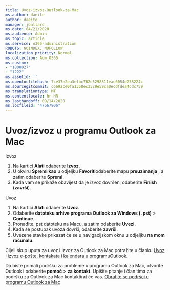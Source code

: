```yaml
---
title: Uvoz-izvoz-Outlook-za-Mac
ms.author: daeite
author: daeite
manager: joallard
ms.date: 04/21/2020
ms.audience: Admin
ms.topic: article
ms.service: o365-administration
ROBOTS: NOINDEX, NOFOLLOW
localization_priority: Normal
ms.collection: Adm_O365
ms.custom:
- "1800027"
- "1222"
ms.assetid: ''
ms.openlocfilehash: 7ce37e2ea3efbc762d5298311eac6054d238224c
ms.sourcegitcommit: c6692ce0fa1358ec3529e59ca0ecdfdea4cdc759
ms.translationtype: MT
ms.contentlocale: hr-HR
ms.lasthandoff: 09/14/2020
ms.locfileid: "47667906"
---
```

# <a name="importexport-in-outlook-for-mac"></a>Uvoz/izvoz u programu Outlook za Mac 

Izvoz
1. Na kartici **Alati** odaberite **Izvoz**.
2. U okviru **Spremi kao** u odjeljku **Favoriti**odaberite mapu **preuzimanja** , a zatim odaberite **Spremi**.
3. Kada vam se prikaže obavijest da je izvoz dovršen, odaberite **Finish (završi**).

Uvoz
1. Na kartici **Alati** odaberite **Uvoz**.
2. Odaberite **datoteku arhive programa Outlook za Windows (. pst)**  >  **Continue**.
3. Pronađite. pst datoteku na Macu, a zatim odaberite **Uvezi**.
4. Kada se postupak uvoza dovrši, odaberite **završi**.
5. Uvezene stavke prikazat će se u navigacijskom oknu u odjeljku **na mom računalu**.

Cijeli skup uputa za uvoz i izvoz za Outlook za Mac potražite u članku [Uvoz i izvoz e-pošte, kontakata i kalendara u programu](https://support.office.com/article/92577192-3881-4502-b79d-c3bbada6c8ef#ID0EAACAAA=Mac)Outlook. 

Da biste primali podršku za probleme u programu Outlook za Mac, otvorite Outlook i odaberite **pomoć**  >  **za kontakt**. Upišite pitanje i član tima za podršku za Outlook za Mac kontaktirat će vas. [Obratite se podršci u programu Outlook za Mac](https://go.microsoft.com/fwlink/?linkid=2002400&clcid=0x409)